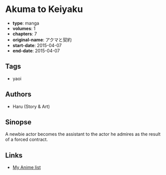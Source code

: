 # Akuma to Keiyaku

-   **type**: manga
-   **volumes**: 1
-   **chapters**: 7
-   **original-name**: アクマと契約
-   **start-date**: 2015-04-07
-   **end-date**: 2015-04-07

## Tags

-   yaoi

## Authors

-   Haru (Story & Art)

## Sinopse

A newbie actor becomes the assistant to the actor he admires as the result of a forced contract.

## Links

-   [My Anime list](https://myanimelist.net/manga/103046/Akuma_to_Keiyaku)
